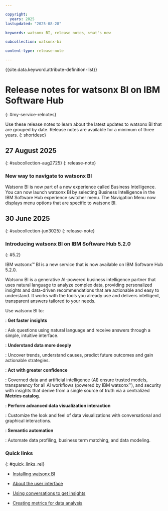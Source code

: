 ```yaml
---

copyright:
  years: 2025
lastupdated: "2025-08-28"

keywords: watsonx BI, release notes, what's new

subcollection: watsonx-bi

content-type: release-note

---
```




{{site.data.keyword.attribute-definition-list}}

# Release notes for watsonx BI on IBM Software Hub 
{: #my-service-relnotes}

Use these release notes to learn about the latest updates to watsonx BI that are grouped by date. Release notes are available for a minimum of three years.
{: shortdesc}


## 27 August 2025
{: #subcollection-aug2725}
{: release-note}

### New way to navigate to watsonx BI

Watsonx BI is now part of a new experience called Business Intelligence. You can now launch watsonx BI by selecting Business Intelligence in the IBM Software Hub experience switcher menu. The Navigation Menu now displays menu options that are specific to watsonx BI.


## 30 June 2025
{: #subcollection-jun3025}
{: release-note}

### Introducing watsonx BI on IBM Software Hub 5.2.0
{: #5.2}

IBM watsonx™ BI is a new service that is now available on IBM Software Hub 5.2.0.

Watsonx BI is a generative AI-powered business intelligence partner that uses natural language to analyze complex data, providing personalized insights and data-driven recommendations that are actionable and easy to understand. It works with the tools you already use and delivers intelligent, transparent answers tailored to your needs.

Use watsonx BI to:

:   **Get faster insights**

:    Ask questions using natural language and receive answers through a simple, intuitive interface.

:   **Understand data more deeply**

:   Uncover trends, understand causes, predict future outcomes and gain actionable strategies.

:   **Act with greater confidence**

:   Governed data and artificial intelligence (AI) ensure trusted models, transparency for all AI workflows (powered by IBM watsonx™), and security 
with insights that derive from a single source of truth via a centralized **Metrics catalog**. 

:   **Perform advanced data visualization interaction**

:   Customize the look and feel of data visualizations with conversational and graphical interactions.

:   **Semantic automation**

:   Automate data profiling, business term matching, and data modeling.

### Quick links
{: #quick_links_rel}

- [Installing watsonx BI](https://www.ibm.com/docs/SSNFH6_5.2.x/svc-bi/wxbi-install.html)

- [About the user interface](/docs/watsonx-bi?topic=watsonx-bi-user_interface)

- [Using conversations to get insights](/docs/watsonx-bi?topic=watsonx-bi-conv_overview)

- [Creating metrics for data analysis](/docs/watsonx-bi?topic=watsonx-bi-overview_metrics)
